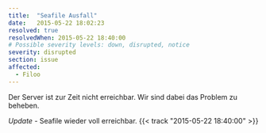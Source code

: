 ```yaml
---
title:  "Seafile Ausfall"
date:   2015-05-22 18:02:23
resolved: true
resolvedWhen: 2015-05-22 18:40:00
# Possible severity levels: down, disrupted, notice
severity: disrupted
section: issue
affected:
  - Filoo
---
```


Der Server ist zur Zeit nicht erreichbar. Wir sind dabei das Problem zu beheben.

*Update* - Seafile wieder voll erreichbar. {{< track "2015-05-22 18:40:00" >}}
